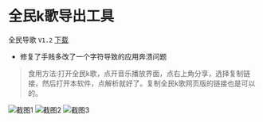 # 全民k歌导出工具

全民导歌 `V1.2`  [下载](https://github.com/zaxtyson/qmdg/raw/master/files/全民导歌_1.2.apk)

* 修复了手贱多改了一个字符导致的应用奔溃问题

> 食用方法:打开全民k歌，点开音乐播放界面，点右上角分享，选择复制链接，然后打开本软件，点解析就好了。复制全民k歌网页版的链接也是可以的。

![截图1](https://github.com/zaxtyson/qmkg/raw/master/files/1.jpg)
![截图2](https://github.com/zaxtyson/qmkg/raw/master/files/2.jpg)
![截图3](https://github.com/zaxtyson/qmkg/raw/master/files/3.jpg)
